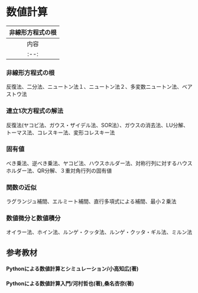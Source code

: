 # 数値計算
|非線形方程式の根|
|:--:|
|内容|
|:--:|
### 非線形方程式の根
反復法、二分法、ニュートン法１、ニュートン法２、多変数ニュートン法、ベアストウ法
### 連立1次方程式の解法
反復法(ヤコビ法、ガウス・ザイデル法、SOR法）、ガウスの消去法、LU分解、トーマス法、コレスキー法、変形コレスキー法
### 固有値
べき乗法、逆べき乗法、ヤコビ法、ハウスホルダー法、対称行列に対するハウスホルダー法、QR分解、３重対角行列の固有値
### 関数の近似
ラグランジュ補間、エルミート補間、直行多項式による補間、最小２乗法
### 数値微分と数値積分
オイラー法、ホイン法、ルンゲ・クッタ法、ルンゲ・クッタ・ギル法、ミルン法

## 参考教材
#### Pythonによる数値計算とシミュレーション/小高知広(著)
#### Pythonによる数値計算入門/河村哲也(著),桑名杏奈(著)

